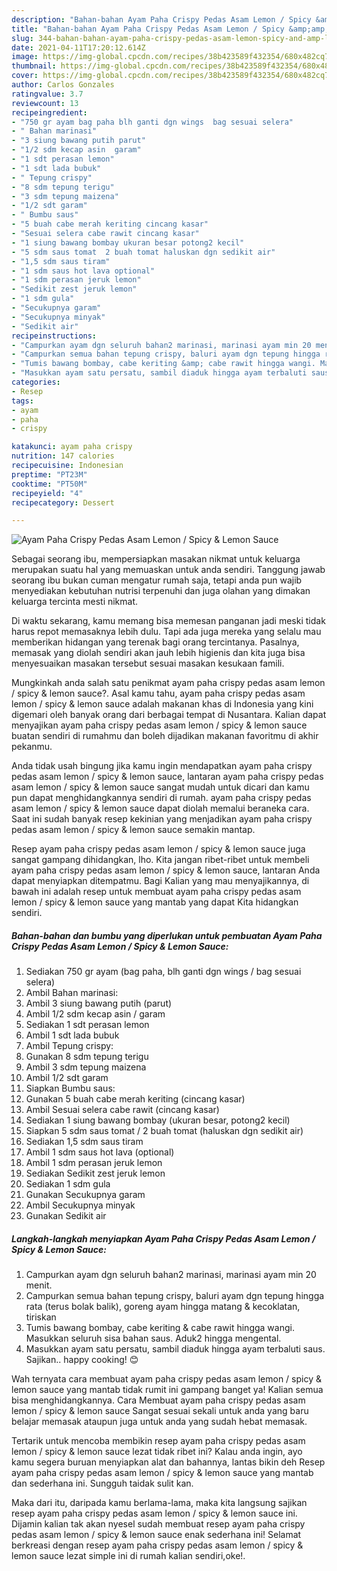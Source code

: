 ```yaml
---
description: "Bahan-bahan Ayam Paha Crispy Pedas Asam Lemon / Spicy &amp;amp; Lemon Sauce yang sedap Untuk Jualan"
title: "Bahan-bahan Ayam Paha Crispy Pedas Asam Lemon / Spicy &amp;amp; Lemon Sauce yang sedap Untuk Jualan"
slug: 344-bahan-bahan-ayam-paha-crispy-pedas-asam-lemon-spicy-and-amp-lemon-sauce-yang-sedap-untuk-jualan
date: 2021-04-11T17:20:12.614Z
image: https://img-global.cpcdn.com/recipes/38b423589f432354/680x482cq70/ayam-paha-crispy-pedas-asam-lemon-spicy-lemon-sauce-foto-resep-utama.jpg
thumbnail: https://img-global.cpcdn.com/recipes/38b423589f432354/680x482cq70/ayam-paha-crispy-pedas-asam-lemon-spicy-lemon-sauce-foto-resep-utama.jpg
cover: https://img-global.cpcdn.com/recipes/38b423589f432354/680x482cq70/ayam-paha-crispy-pedas-asam-lemon-spicy-lemon-sauce-foto-resep-utama.jpg
author: Carlos Gonzales
ratingvalue: 3.7
reviewcount: 13
recipeingredient:
- "750 gr ayam bag paha blh ganti dgn wings  bag sesuai selera"
- " Bahan marinasi"
- "3 siung bawang putih parut"
- "1/2 sdm kecap asin  garam"
- "1 sdt perasan lemon"
- "1 sdt lada bubuk"
- " Tepung crispy"
- "8 sdm tepung terigu"
- "3 sdm tepung maizena"
- "1/2 sdt garam"
- " Bumbu saus"
- "5 buah cabe merah keriting cincang kasar"
- "Sesuai selera cabe rawit cincang kasar"
- "1 siung bawang bombay ukuran besar potong2 kecil"
- "5 sdm saus tomat  2 buah tomat haluskan dgn sedikit air"
- "1,5 sdm saus tiram"
- "1 sdm saus hot lava optional"
- "1 sdm perasan jeruk lemon"
- "Sedikit zest jeruk lemon"
- "1 sdm gula"
- "Secukupnya garam"
- "Secukupnya minyak"
- "Sedikit air"
recipeinstructions:
- "Campurkan ayam dgn seluruh bahan2 marinasi, marinasi ayam min 20 menit."
- "Campurkan semua bahan tepung crispy, baluri ayam dgn tepung hingga rata (terus bolak balik), goreng ayam hingga matang &amp; kecoklatan, tiriskan"
- "Tumis bawang bombay, cabe keriting &amp; cabe rawit hingga wangi. Masukkan seluruh sisa bahan saus. Aduk2 hingga mengental."
- "Masukkan ayam satu persatu, sambil diaduk hingga ayam terbaluti saus. Sajikan.. happy cooking! 😊"
categories:
- Resep
tags:
- ayam
- paha
- crispy

katakunci: ayam paha crispy 
nutrition: 147 calories
recipecuisine: Indonesian
preptime: "PT23M"
cooktime: "PT50M"
recipeyield: "4"
recipecategory: Dessert

---
```



![Ayam Paha Crispy Pedas Asam Lemon / Spicy &amp; Lemon Sauce](https://img-global.cpcdn.com/recipes/38b423589f432354/680x482cq70/ayam-paha-crispy-pedas-asam-lemon-spicy-lemon-sauce-foto-resep-utama.jpg)

Sebagai seorang ibu, mempersiapkan masakan nikmat untuk keluarga merupakan suatu hal yang memuaskan untuk anda sendiri. Tanggung jawab seorang ibu bukan cuman mengatur rumah saja, tetapi anda pun wajib menyediakan kebutuhan nutrisi terpenuhi dan juga olahan yang dimakan keluarga tercinta mesti nikmat.

Di waktu  sekarang, kamu memang bisa memesan panganan jadi meski tidak harus repot memasaknya lebih dulu. Tapi ada juga mereka yang selalu mau memberikan hidangan yang terenak bagi orang tercintanya. Pasalnya, memasak yang diolah sendiri akan jauh lebih higienis dan kita juga bisa menyesuaikan masakan tersebut sesuai masakan kesukaan famili. 



Mungkinkah anda salah satu penikmat ayam paha crispy pedas asam lemon / spicy &amp; lemon sauce?. Asal kamu tahu, ayam paha crispy pedas asam lemon / spicy &amp; lemon sauce adalah makanan khas di Indonesia yang kini digemari oleh banyak orang dari berbagai tempat di Nusantara. Kalian dapat menyajikan ayam paha crispy pedas asam lemon / spicy &amp; lemon sauce buatan sendiri di rumahmu dan boleh dijadikan makanan favoritmu di akhir pekanmu.

Anda tidak usah bingung jika kamu ingin mendapatkan ayam paha crispy pedas asam lemon / spicy &amp; lemon sauce, lantaran ayam paha crispy pedas asam lemon / spicy &amp; lemon sauce sangat mudah untuk dicari dan kamu pun dapat menghidangkannya sendiri di rumah. ayam paha crispy pedas asam lemon / spicy &amp; lemon sauce dapat diolah memalui beraneka cara. Saat ini sudah banyak resep kekinian yang menjadikan ayam paha crispy pedas asam lemon / spicy &amp; lemon sauce semakin mantap.

Resep ayam paha crispy pedas asam lemon / spicy &amp; lemon sauce juga sangat gampang dihidangkan, lho. Kita jangan ribet-ribet untuk membeli ayam paha crispy pedas asam lemon / spicy &amp; lemon sauce, lantaran Anda dapat menyiapkan ditempatmu. Bagi Kalian yang mau menyajikannya, di bawah ini adalah resep untuk membuat ayam paha crispy pedas asam lemon / spicy &amp; lemon sauce yang mantab yang dapat Kita hidangkan sendiri.

<!--inarticleads1-->

##### Bahan-bahan dan bumbu yang diperlukan untuk pembuatan Ayam Paha Crispy Pedas Asam Lemon / Spicy &amp; Lemon Sauce:

1. Sediakan 750 gr ayam (bag paha, blh ganti dgn wings / bag sesuai selera)
1. Ambil  Bahan marinasi:
1. Ambil 3 siung bawang putih (parut)
1. Ambil 1/2 sdm kecap asin / garam
1. Sediakan 1 sdt perasan lemon
1. Ambil 1 sdt lada bubuk
1. Ambil  Tepung crispy:
1. Gunakan 8 sdm tepung terigu
1. Ambil 3 sdm tepung maizena
1. Ambil 1/2 sdt garam
1. Siapkan  Bumbu saus:
1. Gunakan 5 buah cabe merah keriting (cincang kasar)
1. Ambil Sesuai selera cabe rawit (cincang kasar)
1. Sediakan 1 siung bawang bombay (ukuran besar, potong2 kecil)
1. Siapkan 5 sdm saus tomat / 2 buah tomat (haluskan dgn sedikit air)
1. Sediakan 1,5 sdm saus tiram
1. Ambil 1 sdm saus hot lava (optional)
1. Ambil 1 sdm perasan jeruk lemon
1. Sediakan Sedikit zest jeruk lemon
1. Sediakan 1 sdm gula
1. Gunakan Secukupnya garam
1. Ambil Secukupnya minyak
1. Gunakan Sedikit air




<!--inarticleads2-->

##### Langkah-langkah menyiapkan Ayam Paha Crispy Pedas Asam Lemon / Spicy &amp; Lemon Sauce:

1. Campurkan ayam dgn seluruh bahan2 marinasi, marinasi ayam min 20 menit.
1. Campurkan semua bahan tepung crispy, baluri ayam dgn tepung hingga rata (terus bolak balik), goreng ayam hingga matang &amp; kecoklatan, tiriskan
1. Tumis bawang bombay, cabe keriting &amp; cabe rawit hingga wangi. Masukkan seluruh sisa bahan saus. Aduk2 hingga mengental.
1. Masukkan ayam satu persatu, sambil diaduk hingga ayam terbaluti saus. Sajikan.. happy cooking! 😊




Wah ternyata cara membuat ayam paha crispy pedas asam lemon / spicy &amp; lemon sauce yang mantab tidak rumit ini gampang banget ya! Kalian semua bisa menghidangkannya. Cara Membuat ayam paha crispy pedas asam lemon / spicy &amp; lemon sauce Sangat sesuai sekali untuk anda yang baru belajar memasak ataupun juga untuk anda yang sudah hebat memasak.

Tertarik untuk mencoba membikin resep ayam paha crispy pedas asam lemon / spicy &amp; lemon sauce lezat tidak ribet ini? Kalau anda ingin, ayo kamu segera buruan menyiapkan alat dan bahannya, lantas bikin deh Resep ayam paha crispy pedas asam lemon / spicy &amp; lemon sauce yang mantab dan sederhana ini. Sungguh taidak sulit kan. 

Maka dari itu, daripada kamu berlama-lama, maka kita langsung sajikan resep ayam paha crispy pedas asam lemon / spicy &amp; lemon sauce ini. Dijamin kalian tak akan nyesel sudah membuat resep ayam paha crispy pedas asam lemon / spicy &amp; lemon sauce enak sederhana ini! Selamat berkreasi dengan resep ayam paha crispy pedas asam lemon / spicy &amp; lemon sauce lezat simple ini di rumah kalian sendiri,oke!.

